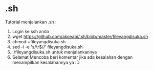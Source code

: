 # .sh
Tutorial menjalankan .sh :
1. Login ke ssh anda
2. wget https://github.com/akoeabi/.sh/blob/master/fileyangdisuka.sh
3. chmod +fileyangdisuka.sh
4. sed -i -e 's/\r$//' fileyangdisuka.sh
5. ./fileyangdisuka.sh untuk menjalankannya
6. Selamat Mencoba beri komentar jika ada kesalahan dengan menampilkan kesalahannya ya :D
